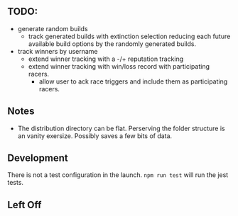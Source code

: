 ## TODO:

-   generate random builds
    -   track generated builds with extinction selection reducing each future available build options by the randomly generated builds.
-   track winners by username
    -   extend winner tracking with a -/+ reputation tracking
    -   extend winner tracking with win/loss record with participating racers.
        -   allow user to ack race triggers and include them as participating racers.

## Notes

-   The distribution directory can be flat. Perserving the folder structure is an vanity exersize. Possibly saves a few bits of data.

## Development

There is not a test configuration in the launch. `npm run test` will run the jest tests.

## Left Off
